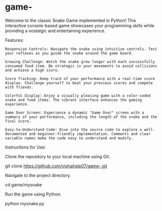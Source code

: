 # game-
Welcome to the classic Snake Game implemented in Python! This interactive console-based game showcases your programming skills while providing a nostalgic and entertaining experience.  

Features:

    Responsive Controls: Navigate the snake using intuitive controls. Test your reflexes as you guide the snake around the game board.

    Growing Challenge: Watch the snake grow longer with each successfully consumed food item. Be strategic in your movements to avoid collisions and achieve a high score.

    Score Tracking: Keep track of your performance with a real-time score display. Challenge yourself to beat your previous scores and compete with friends.

    Colorful Display: Enjoy a visually pleasing game with a color-coded snake and food items. The vibrant interface enhances the gaming experience.

    Game Over Screen: Experience a dynamic "Game Over" screen with a summary of your performance, including the length of the snake and the final score.

    Easy-to-Understand Code: Dive into the source code to explore a well-documented and beginner-friendly implementation. Comments and clear variable names make the code easy to understand and modify.

Instructions for Use:

Clone the repository to your local machine using Git.

git clone https://github.com/vishalrajp07/game-.git

Navigate to the project directory.

cd game/mysnake 

Run the game using Python.
   
 python mysnake.py

